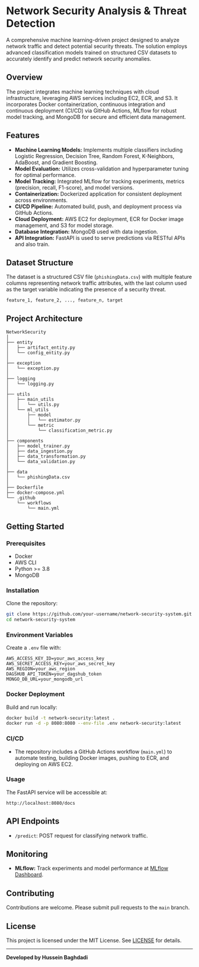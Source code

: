 # Network Security Analysis & Threat Detection

A comprehensive machine learning-driven project designed to analyze network traffic and detect potential security threats. The solution employs advanced classification models trained on structured CSV datasets to accurately identify and predict network security anomalies.

## Overview

The project integrates machine learning techniques with cloud infrastructure, leveraging AWS services including EC2, ECR, and S3. It incorporates Docker containerization, continuous integration and continuous deployment (CI/CD) via GitHub Actions, MLflow for robust model tracking, and MongoDB for secure and efficient data management.

## Features

- **Machine Learning Models:** Implements multiple classifiers including Logistic Regression, Decision Tree, Random Forest, K-Neighbors, AdaBoost, and Gradient Boosting.
- **Model Evaluation:** Utilizes cross-validation and hyperparameter tuning for optimal performance.
- **Model Tracking:** Integrated MLflow for tracking experiments, metrics (precision, recall, F1-score), and model versions.
- **Containerization:** Dockerized application for consistent deployment across environments.
- **CI/CD Pipeline:** Automated build, push, and deployment process via GitHub Actions.
- **Cloud Deployment:** AWS EC2 for deployment, ECR for Docker image management, and S3 for model storage.
- **Database Integration:** MongoDB used with data ingestion.
- **API Integration:** FastAPI is used to serve predictions via RESTful APIs and also train.

## Dataset Structure

The dataset is a structured CSV file (`phishingData.csv`) with multiple feature columns representing network traffic attributes, with the last column used as the target variable indicating the presence of a security threat.

```
feature_1, feature_2, ..., feature_n, target
```

## Project Architecture

```
NetworkSecurity
│
├── entity
│   ├── artifact_entity.py
│   └── config_entity.py
│
├── exception
│   └── exception.py
│
├── logging
│   └── logging.py
│
├── utils
│   ├── main_utils
│   │   └── utils.py
│   └── ml_utils
│       ├── model
│       │   └── estimator.py
│       └── metric
│           └── classification_metric.py
│
├── components
│   ├── model_trainer.py
│   ├── data_ingestion.py
│   ├── data_transformation.py
│   └── data_validation.py
│
├── data
│   └── phishingData.csv
│
├── Dockerfile
├── docker-compose.yml
└── .github
    └── workflows
        └── main.yml
```

## Getting Started

### Prerequisites

- Docker
- AWS CLI
- Python >= 3.8
- MongoDB

### Installation

Clone the repository:

```sh
git clone https://github.com/your-username/network-security-system.git
cd network-security-system
```

### Environment Variables

Create a `.env` file with:

```env
AWS_ACCESS_KEY_ID=your_aws_access_key
AWS_SECRET_ACCESS_KEY=your_aws_secret_key
AWS_REGION=your_aws_region
DAGSHUB_API_TOKEN=your_dagshub_token
MONGO_DB_URL=your_mongodb_url
```

### Docker Deployment

Build and run locally:

```sh
docker build -t network-security:latest .
docker run -d -p 8080:8080 --env-file .env network-security:latest
```

### CI/CD

- The repository includes a GitHub Actions workflow (`main.yml`) to automate testing, building Docker images, pushing to ECR, and deploying on AWS EC2.

### Usage

The FastAPI service will be accessible at:

```
http://localhost:8080/docs
```

## API Endpoints

- `/predict`: POST request for classifying network traffic.

## Monitoring

- **MLflow:** Track experiments and model performance at [MLflow Dashboard](https://dagshub.com/hussein.baghdadi01/network-security-system/.mlflow).

## Contributing

Contributions are welcome. Please submit pull requests to the `main` branch.

## License

This project is licensed under the MIT License. See [LICENSE](LICENSE) for details.

---

**Developed by Hussein Baghdadi**